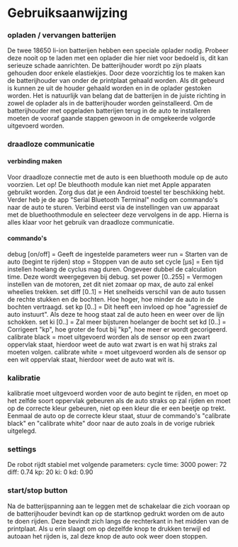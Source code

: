 # Gebruiksaanwijzing

### opladen / vervangen batterijen
De twee 18650 li-ion batterijen hebben een speciale oplader nodig. Probeer deze nooit op te laden met een oplader die hier niet voor bedoeld is, dit kan serieuze schade aanrichten.
De batterijhouder wordt po zijn plaats gehouden door enkele elastiekjes. Door deze voorzichtig los te maken kan de batterijhouder van onder de printplaat gehaald worden. Als dit gebeurd is kunnen ze uit de houder gehaald worden en in de oplader gestoken worden. Het is natuurlijk van belang dat de batterijen in de juiste richting in zowel de oplader als in de batterijhouder worden geïnstalleerd. Om de batterijhouder met opgeladen batterijen terug in de auto te installeren moeten de vooraf gaande stappen gewoon in de omgekeerde volgorde uitgevoerd worden.

### draadloze communicatie
#### verbinding maken
Voor draadloze connectie met de auto is een bluethooth module op de auto voorzien. Let op! De bleuthooth module kan niet met Apple apparaten gebruikt worden. Zorg dus dat je een Android toestel ter beschikking hebt. Verder heb je de app "Serial Bluetooth Terminal" nodig om commando's naar de auto te sturen. Verbind eerst via de instellingen van uw apparaat met de bluethoothmodule en selecteer deze vervolgens in de app. Hierna is alles klaar voor het gebruik van draadloze communicatie.

#### commando's
debug [on/off]  = Geeft de ingestelde parameters weer
run  = Starten van de auto (begint te rijden)
stop  = Stoppen van de auto
set cycle [µs]  = Een tijd instellen hoelang de cyclus mag duren. Ongeveer dubbel de calculation time. Deze wordt weergegeven bij debug.
set power [0..255]  = Vermogen instellen van de motoren, zet dit niet zomaar op max, de auto zal enkel wheelies trekken.
set diff [0..1]  = Het snelheids verschil van de auto tussen de rechte stukken en de bochten. Hoe hoger, hoe minder de auto in de bochten vertraagd.
set kp [0..]  = Dit heeft een invloed op hoe "agressief de auto instuurt". Als deze te hoog staat zal de auto heen en weer over de lijn schokken.
set ki [0..]  = Zal meer bijsturen hoelanger de bocht
set kd [0..]  = Corrigeert "kp", hoe groter de fout bij "kp", hoe meer er wordt gecorigeerd.
calibrate black  = moet uitgevoerd worden als de sensor op een zwart oppervlak staat, hierdoor weet de auto wat zwart is en wat hij straks zal moeten volgen.
calibrate white  = moet uitgevoerd worden als de sensor op een wit oppervlak staat, hierdoor weet de auto wat wit is.

### kalibratie
kalibratie moet uitgevoerd worden voor de auto begint te rijden, en moet op het zelfde soort oppervlak gebeuren als de auto straks op zal rijden en moet op de correcte kleur gebeuren, niet op een kleur die er een beetje op trekt.
Eenmaal de auto op de correcte kleur staat, stuur de commando's "calibrate black" en "calibrate white" door naar de auto zoals in de vorige rubriek uitgelegd.

### settings
De robot rijdt stabiel met volgende parameters:
cycle time: 3000
power: 72
diff: 0.74
kp: 20
ki: 0
kd: 0.90

### start/stop button
Na de batterijspanning aan te leggen met de schakelaar die zich vooraan op de batterijhouder bevindt kan op de startknop gedrukt worden om de auto te doen rijden. Deze bevindt zich langs de rechterkant in het midden van de printplaat. Als u erin slaagt om op dezelfde knop te drukken terwijl ed autoaan het rijden is, zal deze knop de auto ook weer doen stoppen.
